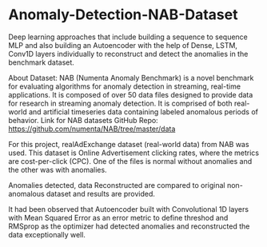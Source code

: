 # Anomaly-Detection-NAB-Dataset
Deep learning approaches that include building a sequence to sequence MLP and also building an Autoencoder with the help of Dense, LSTM, Conv1D layers individually to reconstruct and detect the anomalies in the benchmark dataset.

About Dataset:
NAB (Numenta Anomaly Benchmark) is a novel benchmark for evaluating algorithms for anomaly detection in streaming, real-time applications. It is composed of over 50 data files designed to provide data for research in streaming anomaly detection. It is comprised of both real-world and artificial timeseries data containing labeled anomalous periods of behavior.
Link for NAB datasets GitHub Repo: https://github.com/numenta/NAB/tree/master/data

For this project, realAdExchange dataset (real-world data) from NAB was used. This dataset is Online Advertisement clicking rates, where the metrics are cost-per-click (CPC). One of the files is normal without anomalies and the other was with anomalies.

Anomalies detected, data Reconstructed are compared to original non-anomalous dataset and results are provided. 

It had been observed that Autoencoder built with Convolutional 1D layers with Mean Squared Error as an error metric to define threshod and RMSprop as the optimizer had detected anomalies and reconstructed the data exceptionally well.
